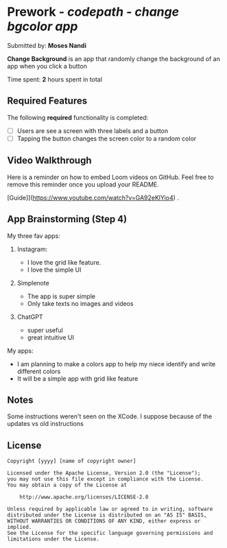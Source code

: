 # Prework - *codepath - change bgcolor app*

Submitted by: **Moses Nandi**

**Change Background** is an app that randomly change the background of an app when you click a button

Time spent: **2** hours spent in total

## Required Features

The following **required** functionality is completed:

- [ ] Users are see a screen with three labels and a button
- [ ] Tapping the button changes the screen color to a random color
 
## Video Walkthrough

Here is a reminder on how to embed Loom videos on GitHub. Feel free to remove this reminder once you upload your README. 

[Guide]](https://www.youtube.com/watch?v=GA92eKlYio4) .

## App Brainstorming (Step 4)
My three fav apps:
1. Instagram:
   - I love the grid like feature.
   - I love the simple UI
  
2. Simplenote
   - The app is super simple
   - Only take texts no images and videos
  
3. ChatGPT
   - super useful
   - great intuitive UI
  
My apps:
- I am planning to make a colors app to help my niece identify and write different colors
- It will be a simple app with grid like feature

## Notes

Some instructions weren't seen on the XCode. I suppose because of the updates vs old instructions

## License

    Copyright [yyyy] [name of copyright owner]

    Licensed under the Apache License, Version 2.0 (the "License");
    you may not use this file except in compliance with the License.
    You may obtain a copy of the License at

        http://www.apache.org/licenses/LICENSE-2.0

    Unless required by applicable law or agreed to in writing, software
    distributed under the License is distributed on an "AS IS" BASIS,
    WITHOUT WARRANTIES OR CONDITIONS OF ANY KIND, either express or implied.
    See the License for the specific language governing permissions and
    limitations under the License.
